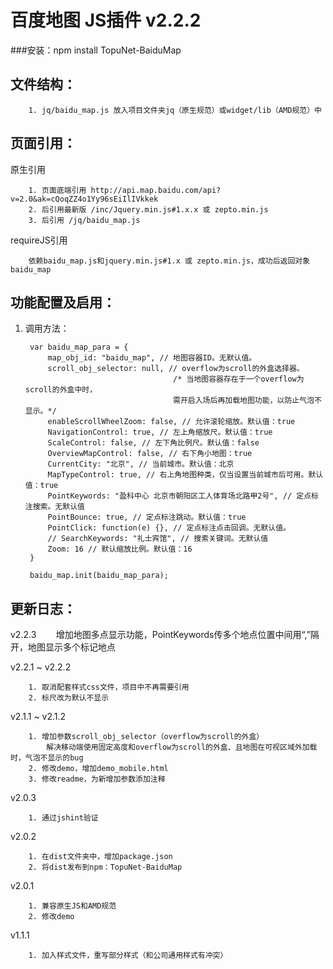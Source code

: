 # 百度地图 JS插件 v2.2.2
###安装：npm install TopuNet-BaiduMap

文件结构：
-------------
        1. jq/baidu_map.js 放入项目文件夹jq（原生规范）或widget/lib（AMD规范）中

页面引用：
-------------
原生引用

        1. 页面底端引用 http://api.map.baidu.com/api?v=2.0&ak=cQoqZZ4o1Yy96sEiIlIVkkek
        2. 后引用最新版 /inc/Jquery.min.js#1.x.x 或 zepto.min.js
        3. 后引用 /jq/baidu_map.js

requireJS引用

        依赖baidu_map.js和jquery.min.js#1.x 或 zepto.min.js，成功后返回对象baidu_map

功能配置及启用：
--------------
1. 调用方法：

        var baidu_map_para = {
            map_obj_id: "baidu_map", // 地图容器ID。无默认值。
            scroll_obj_selector: null, // overflow为scroll的外盒选择器。
                                        /* 当地图容器存在于一个overflow为scroll的外盒中时，
                                        需开启入场后再加载地图功能，以防止气泡不显示。*/
            enableScrollWheelZoom: false, // 允许滚轮缩放。默认值：true
            NavigationControl: true, // 左上角缩放尺。默认值：true
            ScaleControl: false, // 左下角比例尺。默认值：false
            OverviewMapControl: false, // 右下角小地图：true
            CurrentCity: "北京", // 当前城市。默认值：北京
            MapTypeControl: true, // 右上角地图种类，仅当设置当前城市后可用。默认值：true
            PointKeywords: "盈科中心 北京市朝阳区工人体育场北路甲2号", // 定点标注搜索。无默认值
            PointBounce: true, // 定点标注跳动。默认值：true
            PointClick: function(e) {}, // 定点标注点击回调。无默认值。
            // SearchKeywords: "礼士宾馆", // 搜索关键词。无默认值
            Zoom: 16 // 默认缩放比例。默认值：16
        }

        baidu_map.init(baidu_map_para);


更新日志：
-------------
v2.2.3
        增加地图多点显示功能，PointKeywords传多个地点位置中间用“,”隔开，地图显示多个标记地点
        
v2.2.1 ~ v2.2.2

        1. 取消配套样式css文件，项目中不再需要引用
        2. 标尺改为默认不显示

v2.1.1 ~ v2.1.2

        1. 增加参数scroll_obj_selector（overflow为scroll的外盒）
            解决移动端使用固定高度和overflow为scroll的外盒、且地图在可视区域外加载时，气泡不显示的bug
        2. 修改demo，增加demo_mobile.html
        3. 修改readme，为新增加参数添加注释

v2.0.3
        
        1. 通过jshint验证

v2.0.2

        1. 在dist文件夹中，增加package.json
        2. 将dist发布到npm：TopuNet-BaiduMap

v2.0.1

        1. 兼容原生JS和AMD规范
        2. 修改demo

v1.1.1

        1. 加入样式文件，重写部分样式（和公司通用样式有冲突）
        
